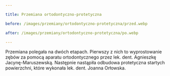 ```yaml
---

title: Przemiana ortodontyczno-protetyczna

before: /images/przemiany/ortodontyczno-protetyczna/przed.webp

after: /images/przemiany/ortodontyczno-protetyczna/po.webp

---
```


Przemiana polegała na dwóch etapach. Pierwszy z nich to wyprostowanie zębów za pomocą aparatu ortodontycznego przez lek. dent. Agnieszkę Jacynę-Maruszewską. Następnie nastąpiła odbudowa protetyczna startych powierzchni, które wykonała lek. dent. Joanna Orłowska.
